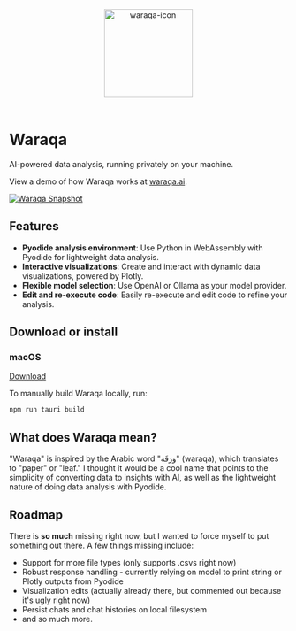 <div align="center">
  <img alt="waraqa-icon" height="160px" src="https://waraqa.ai/waraqa.png" style="margin-bottom:20px">
</div>

# Waraqa

AI-powered data analysis, running privately on your machine.

View a demo of how Waraqa works at [waraqa.ai](https://waraqa.ai).

[![Waraqa Snapshot](https://waraqa.ai/waraqa-snapshot.png)](https://waraqa.ai)

## Features

- **Pyodide analysis environment**: Use Python in WebAssembly with Pyodide for lightweight data analysis.
- **Interactive visualizations**: Create and interact with dynamic data visualizations, powered by Plotly.
- **Flexible model selection**: Use OpenAI or Ollama as your model provider.
- **Edit and re-execute code**: Easily re-execute and edit code to refine your analysis.

## Download or install

### macOS

[Download](https://waraqa.ai/download)

To manually build Waraqa locally, run:

```bash
npm run tauri build
```

## What does Waraqa mean?

"Waraqa" is inspired by the Arabic word "وَرَقَة" (waraqa), which translates to "paper" or "leaf." I thought it would be a cool name that points to the simplicity of converting data to insights with AI, as well as the lightweight nature of doing data analysis with Pyodide. 

## Roadmap

There is **so much** missing right now, but I wanted to force myself to put something out there. A few things missing include:

- Support for more file types (only supports .csvs right now)
- Robust response handling - currently relying on model to print string or Plotly outputs from Pyodide
- Visualization edits (actually already there, but commented out because it's ugly right now)
- Persist chats and chat histories on local filesystem
- and so much more.
